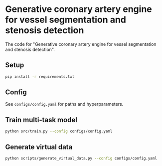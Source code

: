 # Generative coronary artery engine for vessel segmentation and stenosis detection

The code for "Generative coronary artery engine for vessel segmentation and stenosis detection".

## Setup
```bash
pip install -r requirements.txt
```

## Config
See `configs/config.yaml` for paths and hyperparameters.


## Train multi-task model
```bash
python src/train.py --config configs/config.yaml
```

## Generate virtual data
```bash
python scripts/generate_virtual_data.py --config configs/config.yaml
```